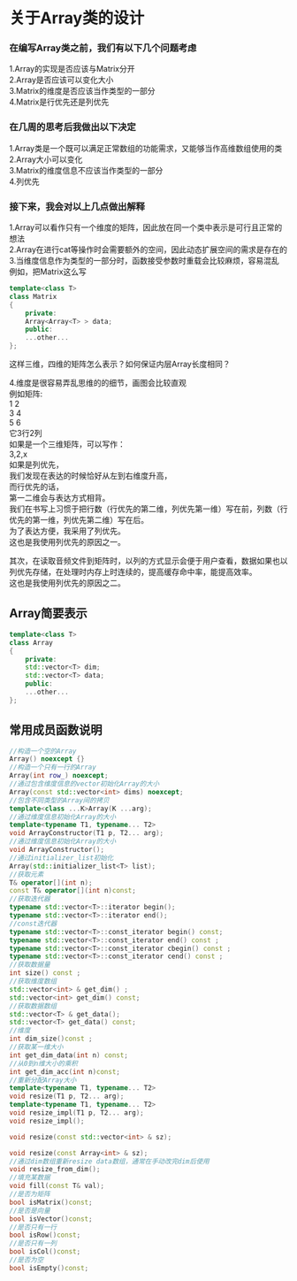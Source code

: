 # 关于Array类的设计

### 在编写Array类之前，我们有以下几个问题考虑
1.Array的实现是否应该与Matrix分开  
2.Array是否应该可以变化大小  
3.Matrix的维度是否应该当作类型的一部分  
4.Matrix是行优先还是列优先  

### 在几周的思考后我做出以下决定
1.Array类是一个既可以满足正常数组的功能需求，又能够当作高维数组使用的类  
2.Array大小可以变化  
3.Matrix的维度信息不应该当作类型的一部分  
4.列优先  


### 接下来，我会对以上几点做出解释
1.Array可以看作只有一个维度的矩阵，因此放在同一个类中表示是可行且正常的想法  
2.Array在进行cat等操作时会需要额外的空间，因此动态扩展空间的需求是存在的  
3.当维度信息作为类型的一部分时，函数接受参数时重载会比较麻烦，容易混乱  
例如，把Matrix这么写  
```cpp
template<class T>  
class Matrix  
{  
    private:  
    Array<Array<T> > data;  
    public:  
    ...other...  
};  
```

这样三维，四维的矩阵怎么表示？如何保证内层Array<T>长度相同？  

4.维度是很容易弄乱思维的的细节，画图会比较直观  
例如矩阵:  
1 2  
3 4  
5 6  
它3行2列  
如果是一个三维矩阵，可以写作：  
3,2,x  
如果是列优先，  
我们发现在表达的时候恰好从左到右维度升高，  
而行优先的话，  
第一二维会与表达方式相背。  
我们在书写上习惯于把行数（行优先的第二维，列优先第一维）写在前，列数（行优先的第一维，列优先第二维）写在后。  
为了表达方便，我采用了列优先。  
这也是我使用列优先的原因之一。  
  
其次，在读取音频文件到矩阵时，以列的方式显示会便于用户查看，数据如果也以列优先存储，在处理时内存上时连续的，提高缓存命中率，能提高效率。  
这也是我使用列优先的原因之二。  


## Array简要表示
```cpp
template<class T>  
class Array  
{  
    private:  
    std::vector<T> dim;  
    std::vector<T> data;  
    public:  
    ...other...  
};  
```

## 常用成员函数说明

```cpp
//构造一个空的Array
Array() noexcept {}
//构造一个只有一行的Array
Array(int row_) noexcept;
//通过包含维度信息的vector初始化Array的大小
Array(const std::vector<int> dims) noexcept;
//包含不同类型的Array间的拷贝
template<class ...K>Array(K ...arg);
//通过维度信息初始化Array的大小
template<typename T1, typename... T2>
void ArrayConstructor(T1 p, T2... arg);
//通过维度信息初始化Array的大小
void ArrayConstructor();
//通过initializer_list初始化
Array(std::initializer_list<T> list);
//获取元素
T& operator[](int n);
const T& operator[](int n)const;
//获取迭代器
typename std::vector<T>::iterator begin();
typename std::vector<T>::iterator end();
//const迭代器
typename std::vector<T>::const_iterator begin() const;
typename std::vector<T>::const_iterator end() const ;
typename std::vector<T>::const_iterator cbegin() const ;
typename std::vector<T>::const_iterator cend() const ;
//获取数据量
int size() const ;
//获取维度数组
std::vector<int> & get_dim() ;
std::vector<int> get_dim() const;
//获取数据数组
std::vector<T> & get_data();
std::vector<T> get_data() const;
//维度
int dim_size()const ;
//获取某一维大小
int get_dim_data(int n) const;
//从0到n维大小的乘积
int get_dim_acc(int n)const;
//重新分配Array大小
template<typename T1, typename... T2>
void resize(T1 p, T2... arg);
template<typename T1, typename... T2>
void resize_impl(T1 p, T2... arg);
void resize_impl();

void resize(const std::vector<int> & sz);

void resize(const Array<int> & sz);
//通过dim数组重新resize data数组，通常在手动改完dim后使用
void resize_from_dim();
//填充某数据
void fill(const T& val);
//是否为矩阵
bool isMatrix()const;
//是否是向量
bool isVector()const;
//是否只有一行
bool isRow()const;
//是否只有一列
bool isCol()const;
//是否为空
bool isEmpty()const;
```






